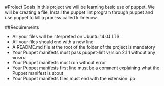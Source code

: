 #Project Goals
In this project we will be learning basic use of puppet.
We will be creating a file, Install the puppet lint program through puppet and use puppet
to kill a process called killmenow.

##Requirements

*   All your files will be interpreted on Ubuntu 14.04 LTS
*   All your files should end with a new line
*   A README.md file at the root of the folder of the project is mandatory
*   Your Puppet manifests must pass puppet-lint version 2.1.1 without any errors
*   Your Puppet manifests must run without error
*   Your Puppet manifests first line must be a comment explaining what the Puppet manifest is about
*   Your Puppet manifests files must end with the extension .pp

